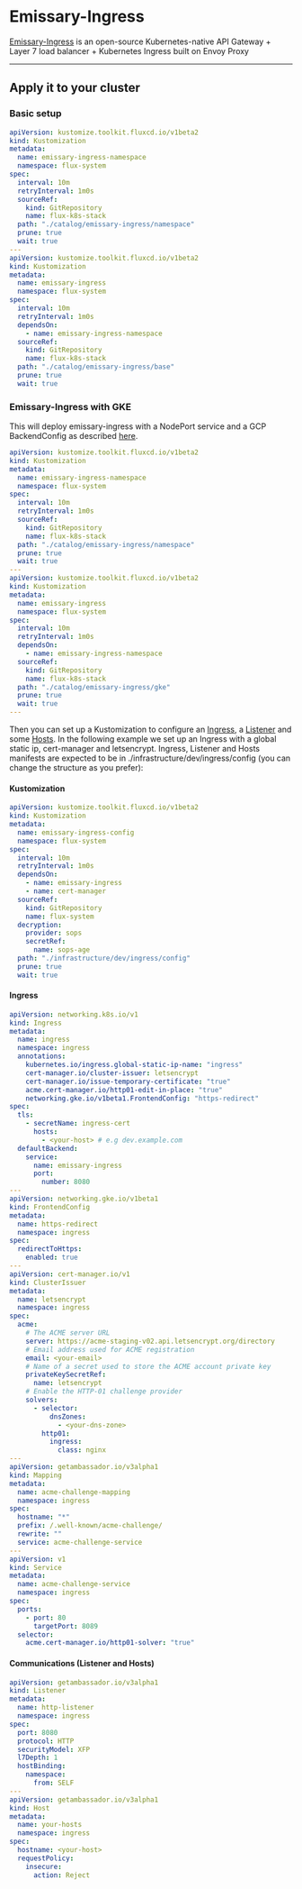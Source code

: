 # Emissary-Ingress
[Emissary-Ingress](https://www.getambassador.io/products/api-gateway/) is an open-source Kubernetes-native API Gateway + Layer 7 load balancer + Kubernetes Ingress built on Envoy Proxy

---
## Apply it to your cluster

### Basic setup
```yaml
apiVersion: kustomize.toolkit.fluxcd.io/v1beta2
kind: Kustomization
metadata:
  name: emissary-ingress-namespace
  namespace: flux-system
spec:
  interval: 10m
  retryInterval: 1m0s
  sourceRef:
    kind: GitRepository
    name: flux-k8s-stack
  path: "./catalog/emissary-ingress/namespace"
  prune: true
  wait: true
---
apiVersion: kustomize.toolkit.fluxcd.io/v1beta2
kind: Kustomization
metadata:
  name: emissary-ingress
  namespace: flux-system
spec:
  interval: 10m
  retryInterval: 1m0s
  dependsOn:
    - name: emissary-ingress-namespace
  sourceRef:
    kind: GitRepository
    name: flux-k8s-stack
  path: "./catalog/emissary-ingress/base"
  prune: true
  wait: true
```

### Emissary-Ingress with GKE
This will deploy emissary-ingress with a NodePort service and a GCP BackendConfig as described [here](https://www.getambassador.io/docs/emissary/latest/topics/running/ambassador-with-gke/#5-configure-backendconfig-for-health-checks).

```yaml
apiVersion: kustomize.toolkit.fluxcd.io/v1beta2
kind: Kustomization
metadata:
  name: emissary-ingress-namespace
  namespace: flux-system
spec:
  interval: 10m
  retryInterval: 1m0s
  sourceRef:
    kind: GitRepository
    name: flux-k8s-stack
  path: "./catalog/emissary-ingress/namespace"
  prune: true
  wait: true
---
apiVersion: kustomize.toolkit.fluxcd.io/v1beta2
kind: Kustomization
metadata:
  name: emissary-ingress
  namespace: flux-system
spec:
  interval: 10m
  retryInterval: 1m0s
  dependsOn:
    - name: emissary-ingress-namespace
  sourceRef:
    kind: GitRepository
    name: flux-k8s-stack
  path: "./catalog/emissary-ingress/gke"
  prune: true
  wait: true
---
```

Then you can set up a Kustomization to configure an [Ingress](https://kubernetes.io/docs/concepts/services-networking/ingress/), a [Listener](https://www.getambassador.io/docs/emissary/latest/topics/running/listener/) and some [Hosts](https://www.getambassador.io/docs/emissary/latest/topics/running/host-crd/).
In the following example we set up an Ingress with a global static ip, cert-manager and letsencrypt.
Ingress, Listener and Hosts manifests are expected to be in ./infrastructure/dev/ingress/config (you can change the structure as you prefer):

#### Kustomization
```yaml
apiVersion: kustomize.toolkit.fluxcd.io/v1beta2
kind: Kustomization
metadata:
  name: emissary-ingress-config
  namespace: flux-system
spec:
  interval: 10m
  retryInterval: 1m0s
  dependsOn:
    - name: emissary-ingress
    - name: cert-manager
  sourceRef:
    kind: GitRepository
    name: flux-system
  decryption:
    provider: sops
    secretRef:
      name: sops-age
  path: "./infrastructure/dev/ingress/config"
  prune: true
  wait: true
```

#### Ingress
```yaml
apiVersion: networking.k8s.io/v1
kind: Ingress
metadata:
  name: ingress
  namespace: ingress
  annotations:
    kubernetes.io/ingress.global-static-ip-name: "ingress"
    cert-manager.io/cluster-issuer: letsencrypt
    cert-manager.io/issue-temporary-certificate: "true"
    acme.cert-manager.io/http01-edit-in-place: "true"
    networking.gke.io/v1beta1.FrontendConfig: "https-redirect"
spec:
  tls:
    - secretName: ingress-cert
      hosts:
        - <your-host> # e.g dev.example.com
  defaultBackend:
    service:
      name: emissary-ingress
      port:
        number: 8080
---
apiVersion: networking.gke.io/v1beta1
kind: FrontendConfig
metadata:
  name: https-redirect
  namespace: ingress
spec:
  redirectToHttps:
    enabled: true
---
apiVersion: cert-manager.io/v1
kind: ClusterIssuer
metadata:
  name: letsencrypt
  namespace: ingress
spec:
  acme:
    # The ACME server URL
    server: https://acme-staging-v02.api.letsencrypt.org/directory
    # Email address used for ACME registration
    email: <your-email>
    # Name of a secret used to store the ACME account private key
    privateKeySecretRef:
      name: letsencrypt
    # Enable the HTTP-01 challenge provider
    solvers:
      - selector:
          dnsZones:
            - <your-dns-zone>
        http01:
          ingress:
            class: nginx
---
apiVersion: getambassador.io/v3alpha1
kind: Mapping
metadata:
  name: acme-challenge-mapping
  namespace: ingress
spec:
  hostname: "*"
  prefix: /.well-known/acme-challenge/
  rewrite: ""
  service: acme-challenge-service
---
apiVersion: v1
kind: Service
metadata:
  name: acme-challenge-service
  namespace: ingress
spec:
  ports:
    - port: 80
      targetPort: 8089
  selector:
    acme.cert-manager.io/http01-solver: "true"
```

#### Communications (Listener and Hosts)
```yaml
apiVersion: getambassador.io/v3alpha1
kind: Listener
metadata:
  name: http-listener
  namespace: ingress
spec:
  port: 8080
  protocol: HTTP
  securityModel: XFP
  l7Depth: 1
  hostBinding:
    namespace:
      from: SELF
---
apiVersion: getambassador.io/v3alpha1
kind: Host
metadata:
  name: your-hosts
  namespace: ingress
spec:
  hostname: <your-host>
  requestPolicy:
    insecure:
      action: Reject
```
